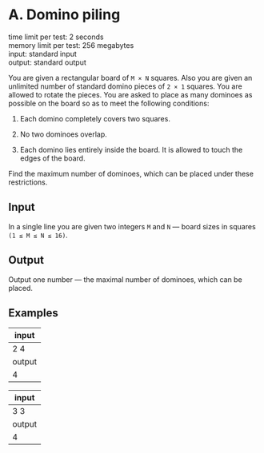 # A. Domino piling

<p align="center">

time limit per test: 2 seconds<br>
memory limit per test: 256 megabytes<br>
input: standard input<br>
output: standard output<br>

</p>

You are given a rectangular board of `M × N` squares. Also you are given an unlimited number of standard domino pieces of `2 × 1` squares. You are allowed to rotate the pieces. You are asked to place as many dominoes as possible on the board so as to meet the following conditions:

1. Each domino completely covers two squares.

2. No two dominoes overlap.

3. Each domino lies entirely inside the board. It is allowed to touch the edges of the board.

Find the maximum number of dominoes, which can be placed under these restrictions.

## Input

In a single line you are given two integers `M` and `N` — board sizes in squares `(1 ≤ M ≤ N ≤ 16)`.

## Output

Output one number — the maximal number of dominoes, which can be placed.

## Examples

| input  |
| ------ |
| 2 4    |
| output |
| 4      |

| input  |
| ------ |
| 3 3    |
| output |
| 4      |
